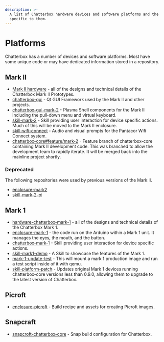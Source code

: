 ```yaml
---
description: >-
  A list of Chatterbox hardware devices and software platforms and the repositories
  specific to them.
---
```


# Platforms

Chatterbox has a number of devices and software platforms. Most have some unique code or may have dedicated information stored in a repository.

## Mark II

* [Mark II hardware](https://github.com/ChatterboxAI/hardware-chatterbox-mark-II) - all of the designs and technical details of the Chatterbox Mark II Prototypes.
* [chatterbox-gui](http://github.com/ChatterboxAI/chatterbox-gui) - Qt GUI Framework used by the Mark II and other projects.
* [chatterbox-gui-mark-2](https://github.com/ChatterboxAI/chatterbox-gui-mark-2) - Plasma Shell components for the Mark II including the pull-down menu and virtual keyboard.
* [skill-mark-2](https://github.com/ChatterboxAI/skill-mark-2) - Skill providing user interaction for device specific actions. Much of this will be moved to the Mark II enclosure.
* [skill-wifi-connect](https://github.com/ChatterboxAI/skill-wifi-connect) - Audio and visual prompts for the Pantacor Wifi Connect system.
* [chatterbox-core\#feature/mark-2](https://github.com/chatterboxai/chatterbox-core/tree/feature/mark-2) - Feature branch of chatterbox-core containing Mark II development code. This was branched to allow the development team to rapidly iterate. It will be merged back into the mainline project shortly.

### Deprecated

The following repositories were used by previous versions of the Mark II.

* [enclosure-mark2](https://github.com/ChatterboxAI/enclosure-mark2)
* [skill-mark-2-pi](https://github.com/ChatterboxAI/skill-mark-2-pi)

## Mark 1

* [hardware-chatterbox-mark-1](https://github.com/ChatterboxAI/hardware-chatterbox-mark-1) - all of the designs and technical details of the Chatterbox Mark 1.
* [enclosure-mark-1](https://github.com/ChatterboxAI/enclosure-mark1) - the code run on the Arduino within a Mark 1 unit. It manages the eyes, the mouth, and the button.
* [chatterbox-mark-1](https://github.com/ChatterboxAI/chatterbox-mark-1) - Skill providing user interaction for device specific actions.
* [skill-mark1-demo](https://github.com/ChatterboxAI/skill-mark1-demo) - A Skill to showcase the features of the Mark 1.
* [mark-1-update-test](https://github.com/ChatterboxAI/mark-1-update-test) - This will mount a mark 1 production image and run a test script inside of it with qemu.
* [skill-platform-patch](https://github.com/ChatterboxAI/skill-platform-patch) - Updates original Mark 1 devices running chatterbox-core versions less than 0.9.0, allowing them to upgrade to the latest version of Chatterbox.

## Picroft

* [enclosure-picroft](https://github.com/ChatterboxAI/enclosure-picroft) - Build recipe and assets for creating Picroft images.

## Snapcraft

* [snapcroft-chatterbox-core](https://github.com/ChatterboxAI/snapcraft-chatterbox-core) - Snap build configuration for Chatterbox.

